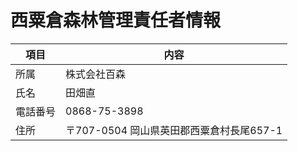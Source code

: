 # 西粟倉森林管理責任者情報

| 項目 | 内容 |
| ------------- | ------------- |
| 所属 | 株式会社百森 |
| 氏名 | 田畑直 |
| 電話番号 | 0868-75-3898 |
| 住所 | 〒707-0504 岡山県英田郡西粟倉村長尾657-1 |
